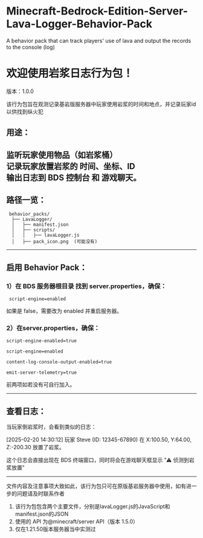 # Minecraft-Bedrock-Edition-Server-Lava-Logger-Behavior-Pack
A behavior pack that can track players' use of lava and output the records to the console (log)

# 欢迎使用岩浆日志行为包！
版本：1.0.0

该行为包旨在观测记录基岩版服务器中玩家使用岩浆的时间和地点，并记录玩家id以供找到纵火犯

## 用途：

监听玩家使用物品（如岩浆桶）  
记录玩家放置岩浆的 时间、坐标、ID  
输出日志到 BDS 控制台 和 游戏聊天。  
----------------------------------------------------------------------------

## 路径一览：
```
 behavior_packs/
  ├── LavaLogger/
  │   ├── manifest.json
  │   ├── scripts/
  │   │   ├── lavaLogger.js
  │   ├── pack_icon.png  (可能没有)
```
---------------------------------------------------------------------------

## 启用 Behavior Pack：

 ### 1）在 BDS 服务器根目录 找到 server.properties，确保：

     script-engine=enabled

  如果是 false，需要改为 enabled 并重启服务器。

 ### 2）在server.properties，确保：

    script-engine-enabled=true
      
    script-engine=enabled
      
    content-log-console-output-enabled=true
      
    emit-server-telemetry=true

  前两项如若没有可自行加入。

---------------------------------------------------------------------------

 ## 查看日志：

当玩家倒岩浆时，会看到类似的日志：

[2025-02-20 14:30:12] 玩家 Steve (ID: 12345-67890) 在 X:100.50, Y:64.00, Z:-200.30 放置了岩浆。

这个日志会直接出现在 BDS 终端窗口，同时将会在游戏聊天框显示 "⚠ 侦测到岩浆放置"

---------------------------------------------------------------------------

文件内容及注意事项大致如此，该行为包只可在原版基岩服务器中使用，如有进一步的问题请及时联系作者
1. 该行为包包含两个主要文件，分别是lavaLogger.js的JavaScript和manifest.json的JSON
2. 使用的 API 为@minecraft/server API（版本 1.5.0）
3. 仅在1.21.50版本服务器当中实测过

